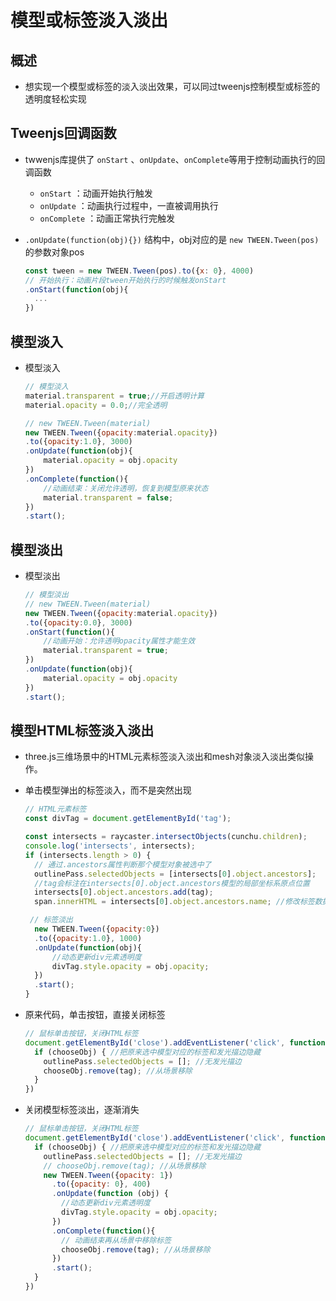# 模型或标签淡入淡出

## 概述

+ 想实现一个模型或标签的淡入淡出效果，可以同过tweenjs控制模型或标签的透明度轻松实现

## Tweenjs回调函数

+ twwenjs库提供了 `onStart` 、`onUpdate`、`onComplete`等用于控制动画执行的回调函数

  + `onStart` ：动画开始执行触发
  + `onUpdate` ：动画执行过程中，一直被调用执行
  + `onComplete` ：动画正常执行完触发

+ `.onUpdate(function(obj){})` 结构中，obj对应的是 `new TWEEN.Tween(pos)` 的参数对象pos

  ```js
  const tween = new TWEEN.Tween(pos).to({x: 0}, 4000)
  // 开始执行：动画片段tween开始执行的时候触发onStart
  .onStart(function(obj){
    ...
  })
  ```

## 模型淡入

+ 模型淡入

  ```js
  // 模型淡入
  material.transparent = true;//开启透明计算
  material.opacity = 0.0;//完全透明

  // new TWEEN.Tween(material)
  new TWEEN.Tween({opacity:material.opacity})
  .to({opacity:1.0}, 3000)
  .onUpdate(function(obj){
      material.opacity = obj.opacity
  })
  .onComplete(function(){
      //动画结束：关闭允许透明，恢复到模型原来状态
      material.transparent = false;
  })
  .start();
  ```

## 模型淡出

+ 模型淡出

  ```js
  // 模型淡出
  // new TWEEN.Tween(material)
  new TWEEN.Tween({opacity:material.opacity})
  .to({opacity:0.0}, 3000)
  .onStart(function(){
      //动画开始：允许透明opacity属性才能生效
      material.transparent = true;
  })
  .onUpdate(function(obj){
      material.opacity = obj.opacity
  })
  .start();
  ```

## 模型HTML标签淡入淡出

+ three.js三维场景中的HTML元素标签淡入淡出和mesh对象淡入淡出类似操作。

+ 单击模型弹出的标签淡入，而不是突然出现

  ```js
  // HTML元素标签
  const divTag = document.getElementById('tag');
  ```

  ```js
  const intersects = raycaster.intersectObjects(cunchu.children);
  console.log('intersects', intersects);
  if (intersects.length > 0) {
    // 通过.ancestors属性判断那个模型对象被选中了
    outlinePass.selectedObjects = [intersects[0].object.ancestors];
    //tag会标注在intersects[0].object.ancestors模型的局部坐标系原点位置
    intersects[0].object.ancestors.add(tag);
    span.innerHTML = intersects[0].object.ancestors.name; //修改标签数据

   // 标签淡出
    new TWEEN.Tween({opacity:0})
    .to({opacity:1.0}, 1000)
    .onUpdate(function(obj){
        //动态更新div元素透明度
        divTag.style.opacity = obj.opacity;
    })
    .start();
  }
  ```

+ 原来代码，单击按钮，直接关闭标签

  ```js
  // 鼠标单击按钮，关闭HTML标签
  document.getElementById('close').addEventListener('click', function () {
    if (chooseObj) { //把原来选中模型对应的标签和发光描边隐藏
      outlinePass.selectedObjects = []; //无发光描边
      chooseObj.remove(tag); //从场景移除
    }
  })
  ```

+ 关闭模型标签淡出，逐渐消失

  ```js
  // 鼠标单击按钮，关闭HTML标签
  document.getElementById('close').addEventListener('click', function () {
    if (chooseObj) { //把原来选中模型对应的标签和发光描边隐藏
      outlinePass.selectedObjects = []; //无发光描边
      // chooseObj.remove(tag); //从场景移除
      new TWEEN.Tween({opacity: 1})
        .to({opacity: 0}, 400)
        .onUpdate(function (obj) {
          //动态更新div元素透明度
          divTag.style.opacity = obj.opacity;
        })
        .onComplete(function(){
          // 动画结束再从场景中移除标签
          chooseObj.remove(tag); //从场景移除
        })
        .start();
    }
  })
  ```
